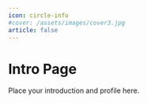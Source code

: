 ```yaml
---
icon: circle-info
#cover: /assets/images/cover3.jpg
article: false
---
```


# Intro Page

Place your introduction and profile here.
